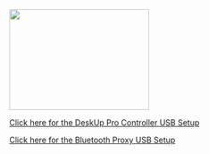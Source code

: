 
<img src="images/SmartHomeGuys-logo.png" style="width: 250px; height: 180px; margin-right: 10px;">
 
<br />

[Click here for the DeskUp Pro Controller USB Setup](https://smarthomeguys.github.io/DeskUp-Pro-Controller-RJ12/Setup.html)


[Click here for the Bluetooth Proxy USB Setup](https://smarthomeguys.github.io/Bluetooth-Proxy/Setup.html)

